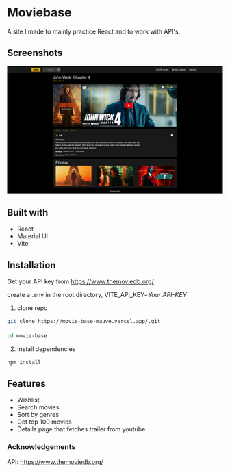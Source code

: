 # Moviebase

A site I made to mainly practice React and to work with API's.

## Screenshots

![App Screenshot](public/screenshot.jpg)


## Built with

- React
- Material UI
- Vite

## Installation

Get your API key from https://www.themoviedb.org/

create a .env in the root directory, VITE_API_KEY=*Your API-KEY*

1. clone repo
```bash
git clone https://movie-base-mauve.vercel.app/.git

cd movie-base

```
2. install dependencies
```bash
npm install
```

## Features
- Wishlist
- Search movies
- Sort by genres
- Get top 100 movies
- Details page that fetches trailer from youtube

### Acknowledgements
API: https://www.themoviedb.org/
